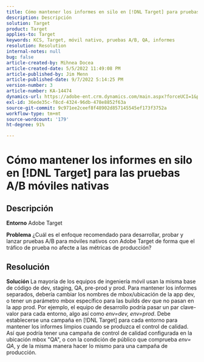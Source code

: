 ```yaml
---
title: Cómo mantener los informes en silo en [!DNL Target] para pruebas A/B móviles nativas
description: Descripción
solution: Target
product: Target
applies-to: Target
keywords: KCS, Target, móvil nativo, pruebas A/B, QA, informes
resolution: Resolution
internal-notes: null
bug: false
article-created-by: Mihnea Docea
article-created-date: 5/5/2022 11:49:08 PM
article-published-by: Jim Menn
article-published-date: 9/7/2022 5:14:25 PM
version-number: 3
article-number: KA-14474
dynamics-url: https://adobe-ent.crm.dynamics.com/main.aspx?forceUCI=1&pagetype=entityrecord&etn=knowledgearticle&id=5a7119f3-cdcc-ec11-a7b5-6045bd00dbbc
exl-id: 36ede35c-f8cd-4324-96db-478e8852f63a
source-git-commit: 9c971ee2ceef8f48902d857145545ef173f3752a
workflow-type: tm+mt
source-wordcount: '179'
ht-degree: 91%

---
```


# Cómo mantener los informes en silo en [!DNL Target] para las pruebas A/B móviles nativas

## Descripción


<b>Entorno</b>
Adobe Target

<b>Problema</b>
¿Cuál es el enfoque recomendado para desarrollar, probar y lanzar pruebas A/B para móviles nativos con Adobe Target de forma que el tráfico de prueba no afecte a las métricas de producción?


## Resolución


<b>Solución</b>
La mayoría de los equipos de ingeniería móvil usan la misma base de código de dev, staging, QA, pre-prod y prod.
Para mantener los informes separados, debería cambiar los nombres de mbox/ubicación de la app dev, o tener un parámetro mbox específico para las builds dev que no pasan en la app prod.
Por ejemplo, el equipo de desarrollo podría pasar un par clave-valor para cada entorno, algo así como *env=dev, env=prod*.
Debe establecerse una campaña en [!DNL Target] para cada entorno para mantener los informes limpios cuando se produzca el control de calidad.
Así que podría tener una campaña de control de calidad configurada en la ubicación mbox &quot;QA&quot;, o con la condición de público que comprueba *env= QA*, y de la misma manera hacer lo mismo para una campaña de producción.
